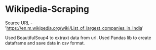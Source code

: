 # Wikipedia-Scraping

Source URL - 'https://en.m.wikipedia.org/wiki/List_of_largest_companies_in_India'

Used BeautifulSoup4 to extraxt data from url.
Used Pandas lib to create dataframe and save data in csv format.
